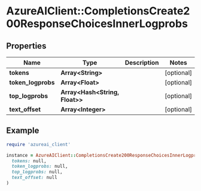 # AzureAIClient::CompletionsCreate200ResponseChoicesInnerLogprobs

## Properties

| Name | Type | Description | Notes |
| ---- | ---- | ----------- | ----- |
| **tokens** | **Array&lt;String&gt;** |  | [optional] |
| **token_logprobs** | **Array&lt;Float&gt;** |  | [optional] |
| **top_logprobs** | **Array&lt;Hash&lt;String, Float&gt;&gt;** |  | [optional] |
| **text_offset** | **Array&lt;Integer&gt;** |  | [optional] |

## Example

```ruby
require 'azureai_client'

instance = AzureAIClient::CompletionsCreate200ResponseChoicesInnerLogprobs.new(
  tokens: null,
  token_logprobs: null,
  top_logprobs: null,
  text_offset: null
)
```

